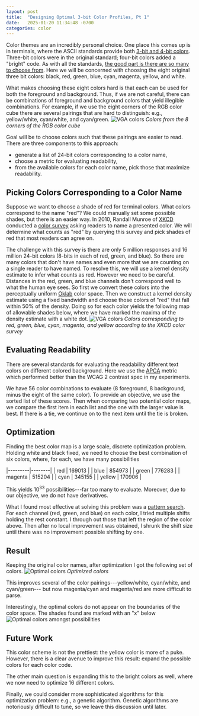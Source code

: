 ```yaml
---
layout: post
title:  "Designing Optimal 3-bit Color Profiles, Pt 1"
date:   2025-01-20 11:34:48 -0700
categories: color
---
```


Color themes are an incredibly personal choice.
One place this comes up is in terminals,
where the ASCII standards provide both [3-bit and 4-bit colors](https://en.wikipedia.org/wiki/ANSI_escape_code#3-bit_and_4-bit).
Three-bit colors were in the original standard;
four-bit colors added a "bright" code.
As with all the standards, [the good part is there are so many to choose from](https://www.goodreads.com/quotes/589703-the-good-thing-about-standards-is-that-there-are-so).
Here we will be concerned with choosing the eight original three bit colors:
black, red, green, blue, cyan, magenta, yellow, and white.

What makes choosing these eight colors hard is that each can be used
for both the foreground and background.
Thus, if we are not careful,
there can be combinations of foreground and background colors
that yield illegible combinations.
For example, if we use the eight corners of the RGB color cube
there are several pairings that are hard to distinguish: e.g.,
yellow/white, cyan/white, and cyan/green.
![VGA colors](/assets/color-pt1/colors_vga.png)
*Colors from the 8 corners of the RGB color cube*

Goal will be to choose colors such that these pairings
are easier to read.
There are three components to this approach:

* generate a list of 24-bit colors corresponding to a color name,
* choose a metric for evaluating readability,
* from the available colors for each color name, pick those that maximize readability.

## Picking Colors Corresponding to a Color Name
Suppose we want to choose a shade of red for terminal colors.
What colors correspond to the name "red"?
We could manually set some possible shades, 
but there is an easier way.
In 2010, Randall Munroe of [XKCD](https://xkcd.com)
conducted a [color survey](https://blog.xkcd.com/2010/05/03/color-survey-results/)
asking readers to name a presented color.
We will determine what counts as "red" by querying
this survey and pick shades of red that most readers can agree on.

The challenge with this survey is there are only 5 million responses
and 16 million 24-bit colors (8-bits in each of red, green, and blue).
So there are many colors that don't have names
and even more that we are counting on a single reader to have named.
To resolve this, we will use a kernel density estimate to infer what counts as red.
However we need to be careful.
Distances in the red, green, and blue channels don't correspond well to what the human eye sees.
So first we convert these colors into 
the perceptually uniform [Oklab](https://en.wikipedia.org/wiki/Oklab_color_space) color space.
Then we construct a kernel density estimate using a fixed bandwidth
and choose those colors of "red" that fall within 50% of the density.
Doing so for each color yields the following map of allowable shades
below, where we have marked the maxima of the density estimate with a white dot.
![VGA colors](/assets/color-pt1/xkcd_colors.png)
*Colors corresponding to red, green, blue, cyan, magenta, and yellow according to the XKCD color survey*

## Evaluating Readability
There are several standards for evaluating the readability 
different text colors on different colored background.
Here we use the [APCA](https://github.com/Myndex/SAPC-APCA/tree/master) metric
which performed better than the WCAG 2 contrast spec in my experiments.

We have 56 color combinations to evaluate (8 foreground, 8 background, minus the eight of the same color).
To provide an objective, 
we use the sorted list of these scores.
Then when comparing two potential color maps,
we compare the first item in each list
and the one with the larger value is best.
If there is a tie, 
we continue on to the next item until the tie is broken.


## Optimization
Finding the best color map is a large scale, discrete optimization problem.
Holding white and black fixed,
we need to choose the best combination of six colors,
where, for each, we have many possibilities

|---------|--------|
| red     | 169013 |
| blue    | 854973 |
| green   | 776283 |
| magenta | 515204 |
| cyan    | 345155 |
| yellow  | 170906 |

This yields 10<sup>33</sup> possibilities---far too many to evaluate.
Moreover, due to our objective, we do not have derivatives.

What I found most effective at solving this problem was a [pattern search](https://en.wikipedia.org/wiki/Pattern_search_(optimization)).
For each channel (red, green, and blue) on each color,
I tried multiple shifts holding the rest constant.
I through out those that left the region of the color above.
Then after no local improvement was obtained,
I shrunk the shift size until there was no improvement possible shifting by one.

## Result

Keeping the original color names,
after optimization I got the following set of colors.
![Optimal colors](/assets/color-pt1/colors_opt6_default.png)
*Optimized colors*

This improves several of the color pairings---yellow/white, cyan/white, and cyan/green---
but now magenta/cyan and magenta/red are more difficult to parse.


Interestingly, the optimal colors do not appear on the boundaries of the color space.
The shades found are marked with an "x" below
![Optimal colors amongst possibilities](/assets/color-pt1/colors_opt6_space.png)

## Future Work
This color scheme is not the prettiest: the yellow color is more of a puke.
However, there is a clear avenue to improve this result:
expand the possible colors for each color code.

The other main question is expanding this to the bright colors as well,
where we now need to optimize 16 different colors.

Finally, we could consider more sophisticated algorithms
for this optimization problem:
e.g., a genetic algorithm.
Genetic algorithms are notoriously difficult to tune, 
so we leave this discussion until later.
